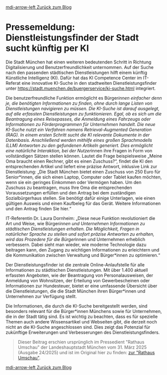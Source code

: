 [<v-icon>mdi-arrow-left</v-icon> Zurück zum Blog](/blog/index.md)

# Pressemeldung: Dienstleistungsfinder der Stadt sucht künftig per KI

Die Stadt München hat einen weiteren bedeutenden Schritt in Richtung Digitalisierung und Benutzerfreundlichkeit unternommen. Auf der Suche nach den passenden städtischen Dienstleistungen hilft einem künftig Künstliche Intelligenz (KI). Dafür hat das KI Competence Center im IT-Referat eine innovative KI-Suche in den stadtweiten Dienstleistungsfinder unter https://stadt.muenchen.de/buergerservice/ki-suche.html integriert.

Die benutzerfreundliche Funktion ermöglicht es Bürger*innen einfacher denn je, die benötigten Informationen zu finden, ohne durch lange Listen von Dienstleistungen navigieren zu müssen. Die KI-Suche ist darauf ausgelegt, auf alle erfassten Dienstleistungen zu funktionieren. Egal, ob es sich um die Beantragung eines Reisepasses, die Anmeldung eines Fahrzeugs oder Informationen zu Förderprogrammen für Unternehmen handelt. Die neue KI-Suche nutzt ein Verfahren namens Retrieval-Augmented Generation (RAG). In einem ersten Schritt sucht die KI relevante Dokumente in der Datenbasis. Anschließend werden mithilfe eines großen Sprachmodells (LLM) Antworten zu den gefundenen Artikeln generiert. Dies ermöglicht eine natürliche Interaktion, bei der Nutzer*innen ihre Fragen in Form von vollständigen Sätzen stellen können. Lautet die Frage beispielsweise „Meine Oma braucht einen Rechner, gibt es einen Zuschuss?“, findet die KI den entsprechenden Artikel und liefert eine präzise Antwort, inklusive Link zur Dienstleistung: „Die Stadt München bietet einen Zuschuss von 250 Euro für Senior\*innen, die sich einen Laptop, Computer oder Tablet kaufen möchten, wenn sie ein geringes Einkommen oder Vermögen haben. Um den Zuschuss zu beantragen, muss Ihre Oma die entsprechenden Voraussetzungen erfüllen und den Antrag bei dem zuständigen Sozialbürgerhaus stellen. Sie benötigt dafür einige Unterlagen, wie einen gültigen Ausweis und einen Kaufbeleg für das Gerät. Weitere Informationen und den Antrag finden Sie hier.“

IT-Referentin Dr. Laura Dornheim: „Diese neue Funktion revolutioniert die Art und Weise, wie Bürger*innen und Unternehmen Informationen zu städtischen Dienstleistungen erhalten. Die Möglichkeit, Fragen in natürlicher Sprache zu stellen und sofort präzise Antworten zu erhalten, wird das Prozedere für die Bürger*innen und Unternehmen erheblich verbessern. Dabei sieht man wieder, wie moderne Technologie dazu beitragen kann, den Zugang zu wichtigen Informationen zu erleichtern und die Kommunikation zwischen Verwaltung und Bürger\*innen zu optimieren.“

Der Dienstleistungsfinder ist die zentrale Online-Anlaufstelle für alle Informationen zu städtischen Dienstleistungen. Mit über 1.400 aktuell erfassten Angeboten, wie der Beantragung von Personalausweisen, der Anmeldung von Wohnsitzen, der Erteilung von Gewerbescheinen oder Informationen zur Hundesteuer, bietet er eine umfassende Übersicht über die Dienstleistungen, die die Stadt München ihren Bürger\*innen und Unternehmen zur Verfügung stellt.

Die Informationen, die durch die KI-Suche bereitgestellt werden, sind besonders relevant für die Bürger\*innen Münchens sowie für Unternehmen, die in der Stadt tätig sind. Es ist wichtig zu beachten, dass es für spezielle Themen auch andere Wissensartikel und Webseiten gibt, die derzeit noch nicht an die KI-Suche angeschlossen sind. Dies zeigt das Potenzial für zukünftige Erweiterungen und Verbesserungen des Dienstleistungsfinders.

> Dieser Beitrag erschien ursprünglich im Pressedient "Rathaus Umschau" der Landeshauptstadt München vom 31. März 2025 (Ausgabe 24/2025) und ist im Original hier zu finden: [zur "Rathaus Umschau"](https://ru.muenchen.de/2025/62/Dienstleistungsfinder-der-Stadt-sucht-kuenftig-per-KI-117669).

[<v-icon>mdi-arrow-left</v-icon> Zurück zum Blog](/blog/index.md)
